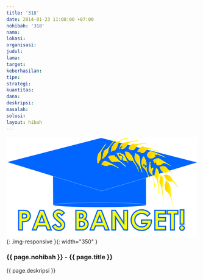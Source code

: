 ```yaml
---
title: '318'
date: 2014-01-23 11:08:00 +07:00
nohibah: '318'
nama:
lokasi:
organisasi:
judul:
lama:
target:
keberhasilan:
tipe:
strategi:
kuantitas:
dana:
deskripsi:
masalah:
solusi:
layout: hibah
---
```


![318](/static/img/hibahcms/318.png){: .img-responsive }{: width="350" }

### {{ page.nohibah }} - {{ page.title }}

{{ page.deskripsi }}
